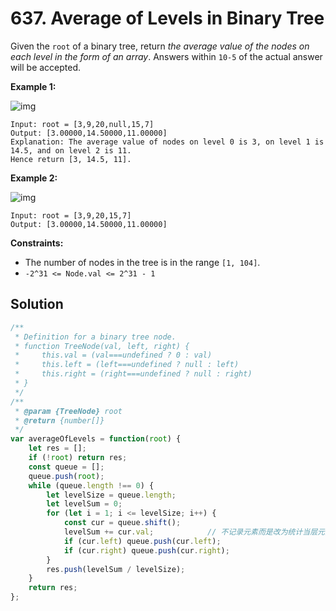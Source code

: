 # 637. Average of Levels in Binary Tree

Given the `root` of a binary tree, return *the average value of the nodes on each level in the form of an array*. Answers within `10-5` of the actual answer will be accepted.

 

**Example 1:**

![img](https://assets.leetcode.com/uploads/2021/03/09/avg1-tree.jpg)

```
Input: root = [3,9,20,null,15,7]
Output: [3.00000,14.50000,11.00000]
Explanation: The average value of nodes on level 0 is 3, on level 1 is 14.5, and on level 2 is 11.
Hence return [3, 14.5, 11].
```

**Example 2:**

![img](https://assets.leetcode.com/uploads/2021/03/09/avg2-tree.jpg)

```
Input: root = [3,9,20,15,7]
Output: [3.00000,14.50000,11.00000]
```

 

**Constraints:**

- The number of nodes in the tree is in the range `[1, 104]`.
- `-2^31 <= Node.val <= 2^31 - 1`

## Solution

```js
/**
 * Definition for a binary tree node.
 * function TreeNode(val, left, right) {
 *     this.val = (val===undefined ? 0 : val)
 *     this.left = (left===undefined ? null : left)
 *     this.right = (right===undefined ? null : right)
 * }
 */
/**
 * @param {TreeNode} root
 * @return {number[]}
 */
var averageOfLevels = function(root) {
    let res = [];
    if (!root) return res;
    const queue = [];
    queue.push(root);
    while (queue.length !== 0) {
        let levelSize = queue.length;
        let levelSum = 0;
        for (let i = 1; i <= levelSize; i++) {
            const cur = queue.shift();
            levelSum += cur.val;			// 不记录元素而是改为统计当层元素之和
            if (cur.left) queue.push(cur.left);
            if (cur.right) queue.push(cur.right);
        }
        res.push(levelSum / levelSize);
    }
    return res;
};
```


